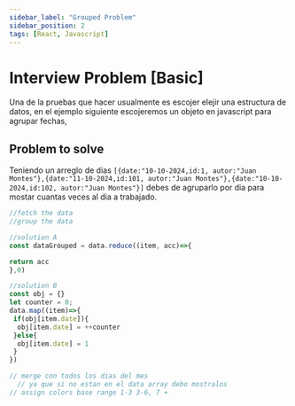 ```yaml
---
sidebar_label: "Grouped Problem"
sidebar_position: 2
tags: [React, Javascript]
---
```

# Interview Problem [Basic]
Una de la pruebas que hacer usualmente es escojer elejir una estructura de datos, en el ejemplo siguiente escojeremos un objeto en javascript para agrupar fechas,

## Problem to solve

Teniendo un arreglo de dias `[{date:"10-10-2024,id:1, autor:"Juan Montes"},{date:"11-10-2024,id:101, autor:"Juan Montes"},{date:"10-10-2024,id:102, autor:"Juan Montes"}]` debes de agruparlo por dia para mostar cuantas veces al dia a trabajado. 

```js
//fetch the data
//group the data 

//solution A
const dataGrouped = data.reduce((item, acc)=>{

return acc
},0)

//solution B
const obj = {}
let counter = 0;
data.map((item)=>{
 if(obj[item.date]){
  obj[item.date] = ++counter
 }else{
  obj[item.date] = 1
 }
})

// merge con todos los dias del mes 
  // ya que si no estan en el data array debo mostralos 
// assign colors base range 1-3 3-6, 7 +

```